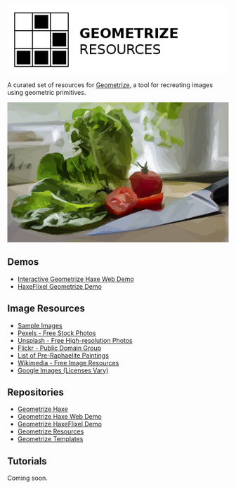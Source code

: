 [![Project logo](https://github.com/Tw1ddle/geometrize-resources/blob/master/screenshots/logo.png?raw=true "Geometrize Resources - recreating images as geometric shapes logo")](http://www.geometrize.co.uk/)

A curated set of resources for [Geometrize](http://www.geometrize.co.uk/), a tool for recreating images using geometric primitives.

[![Geometrized Salad Ingredients](https://github.com/Tw1ddle/geometrize-resources/blob/master/screenshots/salad.jpg?raw=true "Geometrized Salad")](http://www.geometrize.co.uk/)

## Demos
 * [Interactive Geometrize Haxe Web Demo](http://www.samcodes.co.uk/project/geometrize-haxe-web/)
 * [HaxeFlixel Geometrize Demo](http://samcodes.co.uk/project/geometrize-haxe-flixel/)

## Image Resources
 * [Sample Images](https://github.com/Tw1ddle/geometrize-resources/blob/master/images)
 * [Pexels - Free Stock Photos](https://www.pexels.com/)
 * [Unsplash - Free High-resolution Photos](https://unsplash.com/)
 * [Flickr - Public Domain Group](https://www.flickr.com/groups/publicdomain/)
 * [List of Pre-Raphaelite Paintings](https://en.wikipedia.org/wiki/List_of_Pre-Raphaelite_paintings)
 * [Wikimedia - Free Image Resources](https://meta.wikimedia.org/wiki/Free_image_resources)
 * [Google Images (Licenses Vary)](https://www.google.co.uk/imghp)
 
## Repositories
 * [Geometrize Haxe](https://github.com/Tw1ddle/geometrize-haxe/)
 * [Geometrize Haxe Web Demo](https://github.com/Tw1ddle/geometrize-haxe-web)
 * [Geometrize HaxeFlixel Demo](https://github.com/Tw1ddle/geometrize-haxe-demo)
 * [Geometrize Resources](https://github.com/Tw1ddle/geometrize-resources)
 * [Geometrize Templates](https://github.com/Tw1ddle/geometrize-templates)
 
## Tutorials
Coming soon.